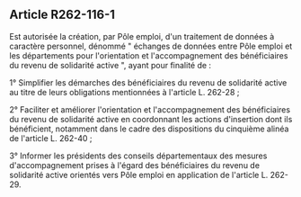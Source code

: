 ## Article R262-116-1

Est autorisée la création, par Pôle emploi, d'un traitement de données à caractère personnel, dénommé "
échanges de données entre Pôle emploi et les départements pour l'orientation et l'accompagnement des
bénéficiaires du revenu de solidarité active ", ayant pour finalité de :

1° Simplifier les démarches des bénéficiaires du revenu de solidarité active au titre de leurs obligations
mentionnées à l'article L. 262-28 ;

2° Faciliter et améliorer l'orientation et l'accompagnement des bénéficiaires du revenu de solidarité active
en coordonnant les actions d'insertion dont ils bénéficient, notamment dans le cadre des dispositions du
cinquième alinéa de l'article L. 262-40 ;

3° Informer les présidents des conseils départementaux des mesures d'accompagnement prises à l'égard des
bénéficiaires du revenu de solidarité active orientés vers Pôle emploi en application de l'article L. 262-29.

